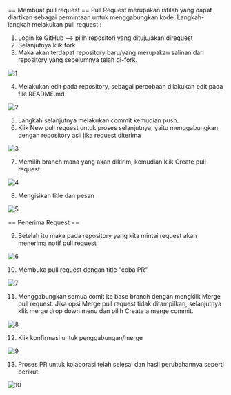 == Membuat pull request ==
Pull Request merupakan istilah yang dapat diartikan sebagai permintaan untuk menggabungkan kode.
Langkah-langkah melakukan pull request :
1. Login ke GitHub --> pilih repositori yang dituju/akan direquest
2. Selanjutnya klik fork
3. Maka akan terdapat repository baru/yang merupakan salinan dari repository yang sebelumnya telah di-fork. 

![1](img/pict01.PNG)

4. Melakukan edit pada repository, sebagai percobaan dilakukan edit pada file README.md

![2](img/pict02.png)

5. Langkah selanjutnya melakukan commit kemudian push.
6. Klik New pull request untuk proses selanjutnya, yaitu menggabungkan dengan repository asli jika request diterima
	
![3](img/pict03.PNG)

7. Memilih branch mana yang akan dikirim, kemudian klik Create pull request

![4](img/pict04.PNG)

8. Mengisikan title dan pesan 

![5](img/pict05.PNG)


== Penerima Request ==

9. Setelah itu maka pada repository yang kita mintai request akan menerima notif pull request

![6](img/pict06.PNG)

10. Membuka pull request dengan title "coba PR" 

![7](img/pict07.PNG)

11. Menggabungkan semua comit ke base branch dengan mengklik Merge pull request. Jika opsi Merge pull request tidak ditampilkan, selanjutnya klik merge drop down menu dan pilih Create a merge commit.

![8](img/pict08.PNG)

12. Klik konfirmasi untuk penggabungan/merge

![9](img/pict09.PNG)

13. Proses PR untuk kolaborasi telah selesai dan hasil perubahannya seperti berikut:

![10](img/pict10.PNG)






